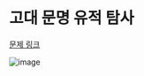 # 고대 문명 유적 탐사 

[문제 링크](https://www.codetree.ai/ko/frequent-problems/problems/ancient-ruin-exploration/description) 


![image](https://github.com/user-attachments/assets/0ddd8534-2bd5-4bf9-982a-415f04ebc180)
